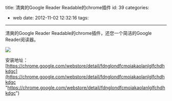 title: 清爽的Google Reader Readable的chrome插件
id: 39
categories:
  - web
date: 2012-11-02 12:32:16
tags:
---

清爽的Google Reader Readable的chrome插件，还您一个简洁的Google Reader阅读器。
</br>

![](http://m2.img.libdd.com/farm5/2012/1102/09/7414CEA4D34A01023D6F9F1540857A6018F2EF61BE875_500_490.jpg)</img>
</br>

安装地址：[https://chrome.google.com/webstore/detail/fdnglondfcmoiakaolanlglfchdhkdgc](https://chrome.google.com/webstore/detail/fdnglondfcmoiakaolanlglfchdhkdgc "https://chrome.google.com/webstore/detail/fdnglondfcmoiakaolanlglfchdhkdgc")